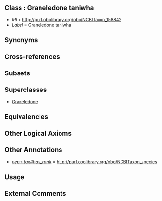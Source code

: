 
## Class : Graneledone taniwha

 * *IRI* = http://purl.obolibrary.org/obo/NCBITaxon_158842
 * *Label* = Graneledone taniwha

## Synonyms


## Cross-references


## Subsets


## Superclasses

 * [Graneledone](../../NCBITaxon/13/NCBITaxon_61713.md)

## Equivalencies


## Other Logical Axioms


## Other Annotations

 * *[ceph-tax#has_rank](../../ceph-tax#has/nk/ceph-tax#has_rank.md)* = http://purl.obolibrary.org/obo/NCBITaxon_species

## Usage


## External Comments

